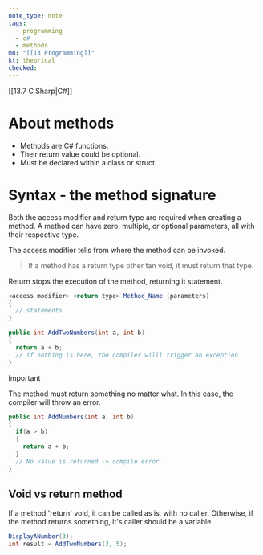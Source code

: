 ```yaml
---
note_type: note
tags:
  - programming
  - c#
  - methods
mn: "[[13 Programming]]"
kt: theorical
checked: 
---
```

[[13.7 C Sharp|C#]]

# About methods
- Methods are C# functions. 
- Their return value could be optional. 
- Must be declared within a class or struct. 

# Syntax - the method signature
Both the access modifier and return type are required when creating a method. A method can have zero, multiple, or optional parameters, all with their respective type. 

The access modifier tells from where the method can be invoked. 

>If a method has a return type other tan void, it must return that type. 

Return stops the execution of the method, returning it statement. 

```c#
<access modifier> <return type> Method_Name (parameters)
{
  // statements
}

public int AddTwoNumbers(int a, int b)
{
  return a + b;
  // if nothing is here, the compiler willl trigger an exception
}
```

>[!important]
>The method must return something no matter what. In this case, the compiler will throw an error.

```c#
public int AddNumbers(int a, int b)
{
  if(a > b)
  {
    return a + b;
  }
  // No value is returned -> compile error
}
```

## Void vs return method
If a method 'return' void, it can be called as is, with no caller. Otherwise, if the method returns something, it's caller should be a variable.

```c#
DisplayANumber(3);
int result = AddTwoNumbers(3, 5); 
```